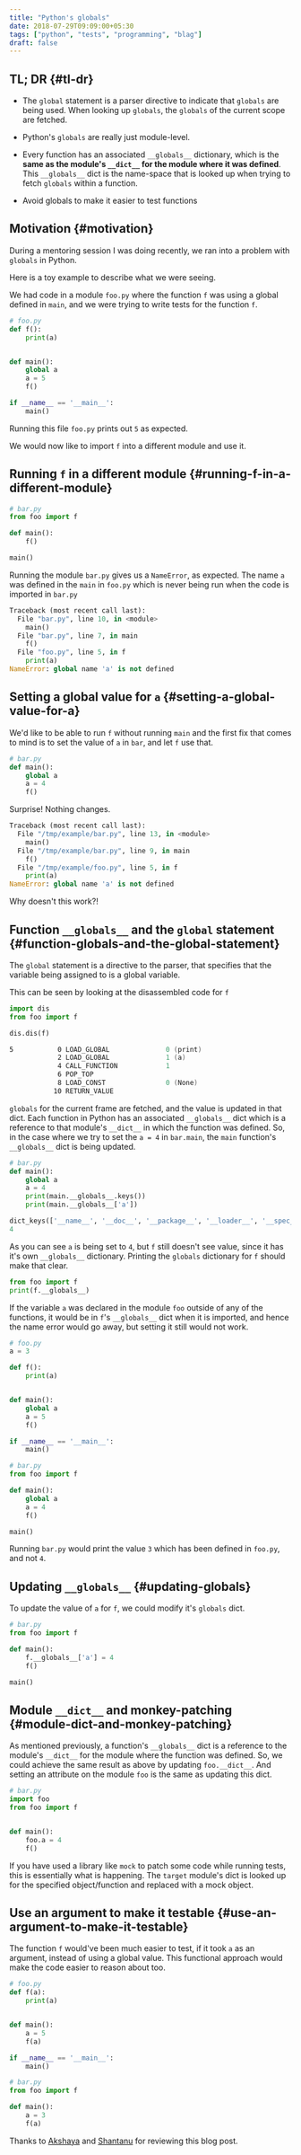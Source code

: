 ```yaml
---
title: "Python's globals"
date: 2018-07-29T09:09:00+05:30
tags: ["python", "tests", "programming", "blag"]
draft: false
---
```


## TL; DR {#tl-dr}

-   The `global` statement is a parser directive to indicate that `globals` are
    being used. When looking up `globals`, the `globals` of the current scope are
    fetched.

-   Python's `globals` are really just module-level.

-   Every function has an associated `__globals__` dictionary, which is the **same
    as the module's `__dict__` for the module where it was defined**. This
    `__globals__` dict is the name-space that is looked up when trying to fetch
    `globals` within a function.

-   Avoid globals to make it easier to test functions


## Motivation {#motivation}

During a mentoring session I was doing recently, we ran into a problem with
`globals` in Python.

Here is a toy example to describe what we were seeing.

We had code in a module `foo.py` where the function `f` was using a global
defined in `main`, and we were trying to write tests for the function `f`.

```python
# foo.py
def f():
    print(a)


def main():
    global a
    a = 5
    f()

if __name__ == '__main__':
    main()
```

Running this file `foo.py` prints out `5` as expected.

We would now like to import `f` into a different module and use it.


## Running `f` in a different module {#running-f-in-a-different-module}

```python
# bar.py
from foo import f

def main():
    f()

main()
```

Running the module `bar.py` gives us a `NameError`, as expected. The name `a`
was defined in the `main` in `foo.py` which is never being run when the code is
imported in `bar.py`

```python
Traceback (most recent call last):
  File "bar.py", line 10, in <module>
    main()
  File "bar.py", line 7, in main
    f()
  File "foo.py", line 5, in f
    print(a)
NameError: global name 'a' is not defined
```


## Setting a global value for `a` {#setting-a-global-value-for-a}

We'd like to be able to run `f` without running `main` and the first fix that
comes to mind is to set the value of `a` in `bar`, and let `f` use that.

```python
# bar.py
def main():
    global a
    a = 4
    f()
```

Surprise! Nothing changes.

```python
Traceback (most recent call last):
  File "/tmp/example/bar.py", line 13, in <module>
    main()
  File "/tmp/example/bar.py", line 9, in main
    f()
  File "/tmp/example/foo.py", line 5, in f
    print(a)
NameError: global name 'a' is not defined
```

Why doesn't this work?!


## Function `__globals__` and the `global` statement {#function-globals-and-the-global-statement}

The `global` statement is a directive to the parser, that specifies that the
variable being assigned to is a global variable.

This can be seen by looking at the disassembled code for `f`

```python
import dis
from foo import f

dis.dis(f)
```

```asm
5           0 LOAD_GLOBAL              0 (print)
            2 LOAD_GLOBAL              1 (a)
            4 CALL_FUNCTION            1
            6 POP_TOP
            8 LOAD_CONST               0 (None)
           10 RETURN_VALUE
```

`globals` for the current frame are fetched, and the value is updated in that
dict. Each function in Python has an associated `__globals__` dict which is a
reference to that module's `__dict__` in which the function was defined. So, in
the case where we try to set the `a = 4` in `bar.main`, the `main` function's
`__globals__` dict is being updated.

```python
# bar.py
def main():
    global a
    a = 4
    print(main.__globals__.keys())
    print(main.__globals__['a'])
```

```python
dict_keys(['__name__', '__doc__', '__package__', '__loader__', '__spec__', '__annotations__', '__builtins__', '__file__', '__cached__', 'foo', 'f', 'dis', 'main', 'a'])
4
```

As you can see `a` is being set to `4`, but `f` still doesn't see value, since
it has it's own `__globals__` dictionary. Printing the `globals` dictionary for
`f` should make that clear.

```python
from foo import f
print(f.__globals__)
```

If the variable `a` was declared in the module `foo` outside of any of the
functions, it would be in `f`'s `__globals__` dict when it is imported, and
hence the name error would go away, but setting it still would not work.

```python
# foo.py
a = 3

def f():
    print(a)


def main():
    global a
    a = 5
    f()

if __name__ == '__main__':
    main()
```

```python
# bar.py
from foo import f

def main():
    global a
    a = 4
    f()

main()
```

Running `bar.py` would print the value `3` which has been defined in `foo.py`,
and not `4`.


## Updating `__globals__` {#updating-globals}

To update the value of `a` for `f`, we could modify it's `globals` dict.

```python
# bar.py
from foo import f

def main():
    f.__globals__['a'] = 4
    f()

main()
```


## Module `__dict__` and monkey-patching {#module-dict-and-monkey-patching}

As mentioned previously, a function's `__globals__` dict is a reference to the
module's `__dict__` for the module where the function was defined. So, we could
achieve the same result as above by updating `foo.__dict__`. And setting an
attribute on the module `foo` is the same as updating this dict.

```python
# bar.py
import foo
from foo import f


def main():
    foo.a = 4
    f()
```

If you have used a library like `mock` to patch some code while running tests,
this is essentially what is happening. The `target` module's dict is looked up
for the specified object/function and replaced with a mock object.


## Use an argument to make it testable {#use-an-argument-to-make-it-testable}

The function `f` would've been much easier to test, if it took `a` as an
argument, instead of using a global value. This functional approach would make
the code easier to reason about too.

```python
# foo.py
def f(a):
    print(a)


def main():
    a = 5
    f(a)

if __name__ == '__main__':
    main()
```

```python
# bar.py
from foo import f

def main():
    a = 3
    f(a)
```

Thanks to [Akshaya](https://in.linkedin.com/in/akshaya-mukundhan) and [Shantanu](https://baali.muse-amuse.in) for reviewing this blog post.
